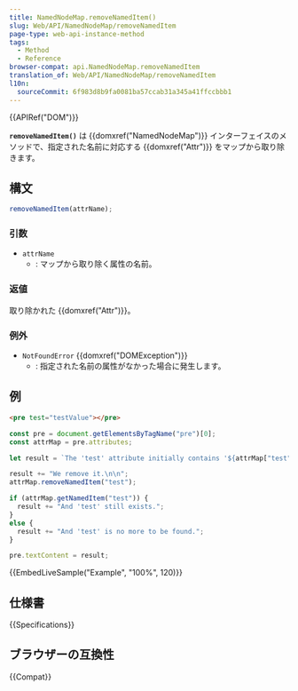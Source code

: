 ```yaml
---
title: NamedNodeMap.removeNamedItem()
slug: Web/API/NamedNodeMap/removeNamedItem
page-type: web-api-instance-method
tags:
  - Method
  - Reference
browser-compat: api.NamedNodeMap.removeNamedItem
translation_of: Web/API/NamedNodeMap/removeNamedItem
l10n:
  sourceCommit: 6f983d8b9fa0081ba57ccab31a345a41ffccbbb1
---
```

{{APIRef("DOM")}}

**`removeNamedItem()`** は {{domxref("NamedNodeMap")}} インターフェイスのメソッドで、指定された名前に対応する {{domxref("Attr")}} をマップから取り除きます。

## 構文

```js
removeNamedItem(attrName);
```

### 引数

- `attrName`
  - : マップから取り除く属性の名前。

### 返値

取り除かれた {{domxref("Attr")}}。

### 例外

- `NotFoundError` {{domxref("DOMException")}}
  - : 指定された名前の属性がなかった場合に発生します。

## 例

```html
<pre test="testValue"></pre>
```

```js
const pre = document.getElementsByTagName("pre")[0];
const attrMap = pre.attributes;

let result = `The 'test' attribute initially contains '${attrMap["test"].value}'.\n`;

result += "We remove it.\n\n";
attrMap.removeNamedItem("test");

if (attrMap.getNamedItem("test")) {
  result += "And 'test' still exists.";
}
else {
  result += "And 'test' is no more to be found.";
}

pre.textContent = result;
```

{{EmbedLiveSample("Example", "100%", 120)}}

## 仕様書

{{Specifications}}

## ブラウザーの互換性

{{Compat}}
